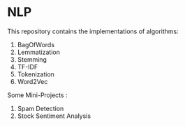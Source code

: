 # NLP

This repository contains the implementations of algorithms:
1) BagOfWords
2) Lemmatization
3) Stemming
4) TF-IDF
5) Tokenization
6) Word2Vec


Some Mini-Projects :
1) Spam Detection
2) Stock Sentiment Analysis
